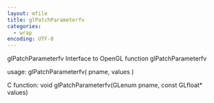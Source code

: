 ```yaml
---
layout: mfile
title: glPatchParameterfv
categories:
  - wrap
encoding: UTF-8
---
```


glPatchParameterfv  Interface to OpenGL function glPatchParameterfv

usage:  glPatchParameterfv( pname, values )

C function:  void glPatchParameterfv(GLenum pname, const GLfloat\* values)